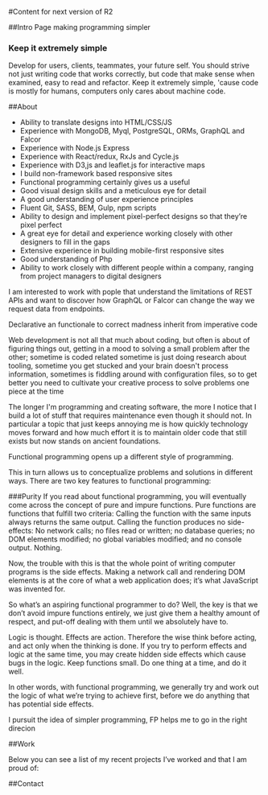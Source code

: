 #Content for next version of R2

##Intro Page
making programming simpler

### Keep it extremely simple

Develop for users, clients, teammates, your future self.
You should strive not just writing code that works correctly, but code that make sense when examined,
easy to read and refactor.
Keep it extremely simple, 'cause code is mostly for humans, computers only cares about machine code.


##About

- Ability to translate designs into HTML/CSS/JS
- Experience with MongoDB, Myql, PostgreSQL, ORMs, GraphQL and Falcor
- Experience with Node.js Express
- Experience with React/redux, RxJs and Cycle.js
- Experience with D3,js and leaflet.js for interactive maps
- I build non-framework based responsive sites
- Functional programming certainly gives us a useful
- Good visual design skills and a meticulous eye for detail
- A good understanding of user experience principles
- Fluent Git, SASS, BEM, Gulp, npm scripts
- Ability to design and implement pixel-perfect designs so that they’re pixel perfect
- A great eye for detail and experience working closely with other designers to fill in the gaps
- Extensive experience in building mobile-first responsive sites
- Good understanding of Php
- Ability to work closely with different people within a company, ranging from project managers to digital designers

I am interested to work with pople that understand the limitations of REST APIs and want to discover how GraphQL or Falcor 
can change the way we request data from endpoints.

Declarative an functionale to correct madness inherit from imperative code

Web development is not all that much about coding, but often
is about of figuring things out, getting in a mood to solving a small problem after the other;
sometime is coded related sometime is just doing research about tooling, sometime you get stucked and your
brain doesn't process information, sometimes is fiddling around with configuration files,
so to get better you need to cultivate your creative process to solve problems one piece at the time

The longer I'm programming and creating software, the more I notice that I build a lot of stuff that requires maintenance even though it should not. In particular a topic that just keeps annoying me is how quickly technology moves forward and how much effort it is to maintain older code that still exists but now stands on ancient foundations.

Functional programming opens up a different style of programming.

This in turn allows us to conceptualize problems and solutions in different ways.
There are two key features to functional programming:


###Purity
If you read about functional programming, you will eventually come across the
concept of pure and impure functions. Pure functions are functions that fulfill
two criteria:
Calling the function with the same inputs always returns the same output.
Calling the function produces no side-effects: No network calls; no files
read or written; no database queries; no DOM elements modified; no global
variables modified; and no console output. Nothing.

Now, the trouble with this is that the whole point of writing computer
programs is the side effects. Making a network call and rendering DOM
elements is at the core of what a web application does; it’s what JavaScript
was invented for.

So what’s an aspiring functional programmer to do? Well, the key is that
we don’t avoid impure functions entirely, we just give them a healthy
amount of respect, and put-off dealing with them until we absolutely have to.

Logic is thought. Effects are action. Therefore the wise think before acting,
and act only when the thinking is done.
If you try to perform effects and logic at the same time, you may create
hidden side effects which cause bugs in the logic. Keep functions small.
Do one thing at a time, and do it well.

In other words, with functional programming, we generally try and work out
the logic of what we’re trying to achieve first, before we do anything that
has potential side effects.

I pursuit the idea of simpler programming, FP helps me to go in the right direcion

##Work

Below you can see a list of my recent projects I’ve worked and that I am proud of:

##Contact





